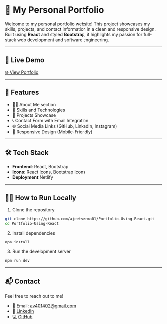 # 💼 My Personal Portfolio

Welcome to my personal portfolio website! This project showcases my skills, projects, and contact information in a clean and responsive design. Built using **React** and styled **Bootstrap**, it highlights my passion for full-stack web development and software engineering.

---

## 🔗 Live Demo

[🌐 View Portfolio](https://ajeetverma.netlify.app/)

---

## 🚀 Features

- 🧑‍💻 About Me section
- 🧰 Skills and Technologies
- 📂 Projects Showcase
- 📞 Contact Form with Email Integration
- 🌐 Social Media Links (GitHub, LinkedIn, Instagram)
- 📱 Responsive Design (Mobile-Friendly)

---

## 🛠️ Tech Stack

- **Frontend**: React, Bootstrap
- **Icons**: React Icons, Bootstrap Icons
- **Deployment**:Netlify

---

## 🧑‍💻 How to Run Locally

1. Clone the repository
```bash
git clone https://github.com/ajeetverma01/Portfolio-Using-React.git
cd Portfolio-Using-React
```

2. Install dependencies
```bash
npm install
```

3. Run the development server
```bash
npm run dev
```

---

## 📬 Contact

Feel free to reach out to me!

- 📧 Email: av401402@gmail.com  
- 🔗 [LinkedIn](https://linkedin.com/in/ajeetverma01)  
- 💻 [GitHub](https://github.com/ajeetverma01)